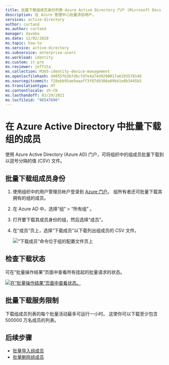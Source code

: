 ```yaml
---
title: 批量下载组成员身份列表-Azure Active Directory 门户 |Microsoft Docs
description: 在 Azure 管理中心批量添加用户。
services: active-directory
author: curtand
ms.author: curtand
manager: daveba
ms.date: 12/02/2020
ms.topic: how-to
ms.service: active-directory
ms.subservice: enterprise-users
ms.workload: identity
ms.custom: it-pro
ms.reviewer: jeffsta
ms.collection: M365-identity-device-management
ms.openlocfilehash: d4055fb3bfdbcfd7e4a74d9290017a6193578146
ms.sourcegitcommit: f28ebb95ae9aaaff3f87d8388a09b41e0b3445b5
ms.translationtype: HT
ms.contentlocale: zh-CN
ms.lasthandoff: 03/29/2021
ms.locfileid: "96547690"
---
```

# <a name="bulk-download-members-of-a-group-in-azure-active-directory"></a>在 Azure Active Directory 中批量下载组的成员

使用 Azure Active Directory (Azure AD) 门户，可将组织中的组成员批量下载到以逗号分隔的值 (CSV) 文件。

## <a name="to-bulk-download-group-membership"></a>批量下载组成员身份

1. 使用组织中的用户管理员帐户登录到 [Azure 门户](https://portal.azure.com)。 组所有者还可批量下载其拥有的组的成员。
1. 在 Azure AD 中，选择“组” > “所有组” 。
1. 打开要下载其成员身份的组，然后选择“成员”。
1. 在“成员”页上，选择“下载成员”以下载列出组成员的 CSV 文件。

   ![“下载成员”命令位于组的配置文件页上](./media/groups-bulk-download-members/download-panel.png)

## <a name="check-download-status"></a>检查下载状态

可在“批量操作结果”页面中查看所有挂起的批量请求的状态。

[![在“批量操作结果”页面中查看状态。](./media/groups-bulk-download-members/bulk-center.png)](./media/groups-bulk-download-members/bulk-center.png#lightbox)

## <a name="bulk-download-service-limits"></a>批量下载服务限制

下载组成员列表的每个批量活动最多可运行一小时。 这使你可以下载至少包含 500000 万名成员的列表。

## <a name="next-steps"></a>后续步骤

- [批量导入组成员](groups-bulk-import-members.md)
- [批量删除组成员](groups-bulk-download-members.md)
